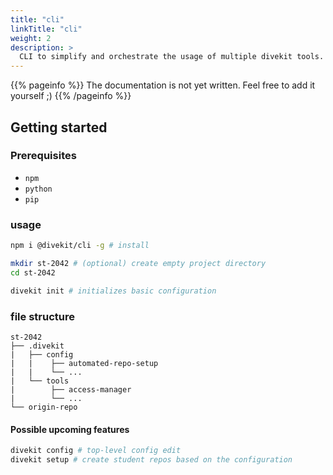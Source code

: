 ```yaml
---
title: "cli"
linkTitle: "cli"
weight: 2
description: >
  CLI to simplify and orchestrate the usage of multiple divekit tools.
---
```


{{% pageinfo %}}
The documentation is not yet written. Feel free to add it yourself ;)
{{% /pageinfo %}}

## Getting started

### Prerequisites
- `npm`
- `python`
- `pip`

### usage
```bash
npm i @divekit/cli -g # install

mkdir st-2042 # (optional) create empty project directory
cd st-2042

divekit init # initializes basic configuration
```

### file structure
```
st-2042
├── .divekit
|   ├── config
|   |    ├── automated-repo-setup
|   |    └── ...
|   └── tools
|        ├── access-manager
|        └── ...
└── origin-repo
```



#### Possible upcoming features
```bash
divekit config # top-level config edit 
divekit setup # create student repos based on the configuration
```

